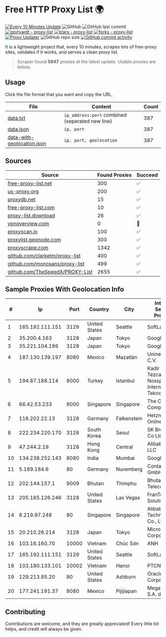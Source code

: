 
# Free HTTP Proxy List 🌍

[![Every 10 Minutes Update](https://github.com/mertguvencli/http-proxy-list/actions/workflows/main.yml/badge.svg?branch=main)](https://github.com/mertguvencli/http-proxy-list/actions/workflows/main.yml)
![GitHub](https://img.shields.io/github/license/mertguvencli/http-proxy-list)
![GitHub last commit](https://img.shields.io/github/last-commit/mertguvencli/http-proxy-list)
[![zevtyardt - proxy-list](https://img.shields.io/static/v1?label=zevtyardt&message=proxy-list&color=blue&logo=github)](https://github.com/zevtyardt/proxy-list "Go to GitHub repo")
[![stars - proxy-list](https://img.shields.io/github/stars/zevtyardt/proxy-list?style=social)](https://github.com/zevtyardt/proxy-list)
[![forks - proxy-list](https://img.shields.io/github/forks/zevtyardt/proxy-list?style=social)](https://github.com/zevtyardt/proxy-list)
[![Proxy Updater](https://github.com/zevtyardt/proxy-list/workflows/Proxy%20Updater/badge.svg)](https://github.com/zevtyardt/proxy-list/actions?query=workflow:"Proxy+Updater")
![GitHub repo size](https://img.shields.io/github/repo-size/zevtyardt/proxy-list)
[![GitHub commit activity](https://img.shields.io/github/commit-activity/m/zevtyardt/proxy-list?logo=commits)](https://github.com/zevtyardt/proxy-list/commits/main)

It is a lightweight project that, every 10 minutes, scrapes lots of free-proxy sites, validates if it works, and serves a clean proxy list.

> Scraper found **5847** proxies at the latest update. Usable proxies are below.

## Usage

Click the file format that you want and copy the URL.

|File|Content|Count|
|----|-------|-----|
|[data.txt](https://raw.githubusercontent.com/mertguvencli/http-proxy-list/main/proxy-list/data.txt)|`ip_address:port` combined (seperated new line)|387|
|[data.json](https://raw.githubusercontent.com/mertguvencli/http-proxy-list/main/proxy-list/data.json)|`ip, port`|387|
|[data-with-geolocation.json](https://raw.githubusercontent.com/mertguvencli/http-proxy-list/main/proxy-list/data-with-geolocation.json)|`ip, port, geolocation`|387|

## Sources

|Source|Found Proxies|Succeed|
|------|-------------|-------|
|[free-proxy-list.net](https://free-proxy-list.net)|300|✅|
|[us-proxy.org](https://www.us-proxy.org)|200|✅|
|[proxydb.net](http://proxydb.net)|15|✅|
|[free-proxy-list.com](https://free-proxy-list.com/?page=&port=&type%5B%5D=http&type%5B%5D=https&up_time=0&search=Search)|10|✅|
|[proxy-list.download](https://www.proxy-list.download/HTTP)|26|✅|
|[vpnoverview.com](https://vpnoverview.com/privacy/anonymous-browsing/free-proxy-servers)|0|🚫|
|[proxyscan.io](https://www.proxyscan.io)|100|✅|
|[proxylist.geonode.com](https://proxylist.geonode.com/api/proxy-list?limit=300&page=1&sort_by=lastChecked&sort_type=desc&protocols=http,https)|300|✅|
|[proxyscrape.com](https://api.proxyscrape.com/v2/?request=displayproxies&protocol=http&timeout=10000&country=all&ssl=all&anonymity=all)|1342|✅|
|[github.com/clarketm/proxy-list](https://raw.githubusercontent.com/clarketm/proxy-list/master/proxy-list-raw.txt)|400|✅|
|[github.com/monosans/proxy-list](https://raw.githubusercontent.com/monosans/proxy-list/main/proxies/http.txt)|499|✅|
|[github.com/TheSpeedX/PROXY-List](https://raw.githubusercontent.com/TheSpeedX/PROXY-List/master/http.txt)|2655|✅|


## Sample Proxies With Geolocation Info

|#|Ip|Port|Country|City|Internet Service Provider|
|-|--|----|-------|----|-------------------------|
|1|165.192.111.151|3129|United States|Seattle|SoftLayer|
|2|35.200.4.163|3128|Japan|Tokyo|Google LLC|
|3|35.221.104.199|3128|Japan|Tokyo|Google LLC|
|4|187.130.139.197|8080|Mexico|Mazatlán|Uninet S.A. de C.V.|
|5|194.87.188.114|8000|Turkey|Istanbul|Kadir Huseyin Tezcan Nosspeed Internet Teknolojileri|
|6|66.42.53.233|8000|Singapore|Singapore|The Constant Company|
|7|116.202.22.13|3128|Germany|Falkenstein|Hetzner Online GmbH|
|8|222.234.220.170|3128|South Korea|Seoul|SK Broadband Co Ltd|
|9|47.244.2.19|3128|Hong Kong|Central|Alibaba.com LLC|
|10|134.238.252.143|8080|India|Mumbai|Google LLC|
|11|5.189.184.6|80|Germany|Nuremberg|Contabo GmbH|
|12|202.144.157.1|9009|Bhutan|Thimphu|Bhutan Telecom Ltd|
|13|205.185.126.246|3128|United States|Las Vegas|FranTech Solutions|
|14|8.219.97.248|80|Singapore|Singapore|Alibaba (US) Technology Co., Ltd.|
|15|20.210.26.214|3128|Japan|Tokyo|Microsoft Corporation|
|16|103.16.160.70|10000|Vietnam|Chúc Sơn|ANH|
|17|165.192.111.151|3129|United States|Seattle|SoftLayer|
|18|103.180.133.101|10002|Vietnam|Hanoi|PTCNHOALAC|
|19|129.213.95.20|80|United States|Ashburn|Oracle Corporation|
|20|177.241.191.37|8080|Mexico|Pijijiapan|Mega Cable, S.A. de C.V.|



## Contributing

Contributions are welcome, and they are greatly appreciated! Every
little bit helps, and credit will always be given.

